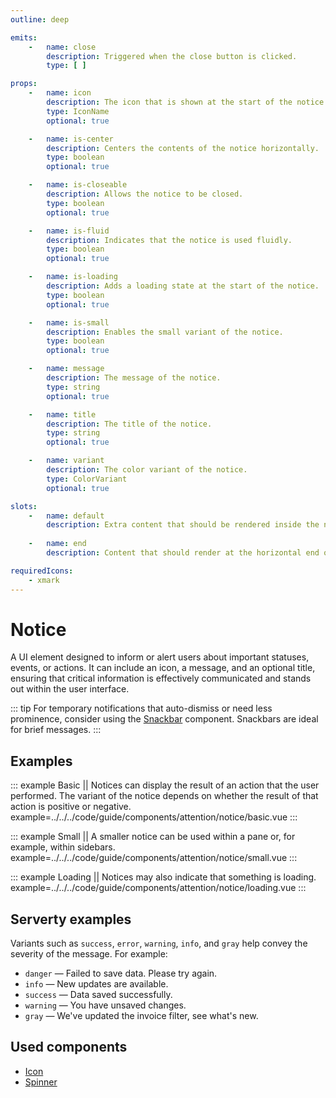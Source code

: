 ```yaml
---
outline: deep

emits:
    -   name: close
        description: Triggered when the close button is clicked.
        type: [ ]

props:
    -   name: icon
        description: The icon that is shown at the start of the notice.
        type: IconName
        optional: true

    -   name: is-center
        description: Centers the contents of the notice horizontally.
        type: boolean
        optional: true

    -   name: is-closeable
        description: Allows the notice to be closed.
        type: boolean
        optional: true

    -   name: is-fluid
        description: Indicates that the notice is used fluidly.
        type: boolean
        optional: true

    -   name: is-loading
        description: Adds a loading state at the start of the notice.
        type: boolean
        optional: true

    -   name: is-small
        description: Enables the small variant of the notice.
        type: boolean
        optional: true

    -   name: message
        description: The message of the notice.
        type: string
        optional: true

    -   name: title
        description: The title of the notice.
        type: string
        optional: true

    -   name: variant
        description: The color variant of the notice.
        type: ColorVariant
        optional: true

slots:
    -   name: default
        description: Extra content that should be rendered inside the notice.
        
    -   name: end
        description: Content that should render at the horizontal end of the notice.

requiredIcons:
    - xmark
---
```


<script
    lang="ts"
    setup>
    import { FluxNotice } from '@basmilius/flux';
</script>

# Notice

A UI element designed to inform or alert users about important statuses, events, or actions. It can include an icon, a message, and an optional title, ensuring that critical information is effectively communicated and stands out within the user interface.

<Preview>
    <FluxNotice
        icon="circle-exclamation"
        is-small
        message="Please note that this is a warning message."
        variant="warning"/>
</Preview>

::: tip
For temporary notifications that auto-dismiss or need less prominence, consider using the [Snackbar](./snackbar) component. Snackbars are ideal for brief messages.
:::

<FrontmatterDocs/>

## Examples

::: example Basic || Notices can display the result of an action that the user performed. The variant of the notice depends on whether the result of that action is positive or negative.
example=../../../code/guide/components/attention/notice/basic.vue
:::

::: example Small || A smaller notice can be used within a pane or, for example, within sidebars.
example=../../../code/guide/components/attention/notice/small.vue
:::

::: example Loading || Notices may also indicate that something is loading.
example=../../../code/guide/components/attention/notice/loading.vue
:::

## Serverty examples

Variants such as `success`, `error`, `warning`, `info`, and `gray` help convey the severity of the message. For example:
- `danger` — Failed to save data. Please try again.
- `info` — New updates are available.
- `success` — Data saved successfully.
- `warning` — You have unsaved changes.
- `gray` — We've updated the invoice filter, see what's new.

## Used components

- [Icon](../icon)
- [Spinner](../spinner)
